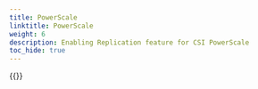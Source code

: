 ```yaml
---
title: PowerScale
linktitle: PowerScale
weight: 6
description: Enabling Replication feature for CSI PowerScale
toc_hide: true
---
```

{{<include file="content/v2/getting-started/installation/helm/modules/replication/powerscale.md">}}